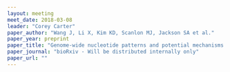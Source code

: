```yaml
---
layout: meeting
meet_date: 2018-03-08
leader: "Corey Carter"
paper_author: "Wang J, Li X, Kim KD, Scanlon MJ, Jackson SA et al."
paper_year: preprint
paper_title: "Genome-wide nucleotide patterns and potential mechanisms of genome divergence following domestication"
paper_journal: "bioRxiv - Will be distributed internally only"
paper_url: ""
---
```

